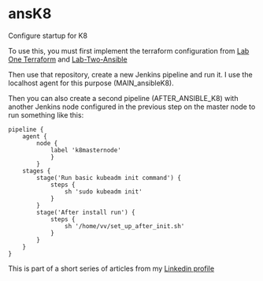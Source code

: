 # ansK8
Configure startup for K8


To use this, you must first implement the terraform configuration from [Lab One Terraform](https://github.com/Kiljan/Lab-One-Terraform.git) and [Lab-Two-Ansible](https://github.com/Kiljan/Lab-Two-Ansible.git)

Then use that repository, create a new Jenkins pipeline and run it. I use the localhost agent for this purpose (MAIN_ansibleK8).

Then you can also create a second pipeline (AFTER_ANSIBLE_K8) with another Jenkins node configured in the previous step on the master node to run something like this:

```
pipeline {
    agent { 
        node { 
            label 'k8masternode' 
            } 
        }
    stages {
        stage('Run basic kubeadm init command') {
            steps {
                sh 'sudo kubeadm init'
            }
        }
        stage('After install run') {
            steps {
                sh '/home/vv/set_up_after_init.sh'
            }
        }
    }
}
```

This is part of a short series of articles from my [Linkedin profile](https://www.linkedin.com/pulse/devops-labs-free-part-2-piotr-kiljanek-naysf/?trackingId=ROu4fF6bTq6J0BozUsBHrQ%3D%3D)
